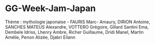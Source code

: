 # GG-Week-Jam-Japan
Thème : mythologie japonaise - FAURIS Marc- Amaury, DIRION Antoine, SANCHES MATEUS Alexandre, VOTTERO Grégoire, Gillard Santini Ema, Dembele Idriss, Lhenry Ambre, Richer Guillaume, Dridi Manel, Martin Amélie, Penon Alizée, Djabri Eilann
